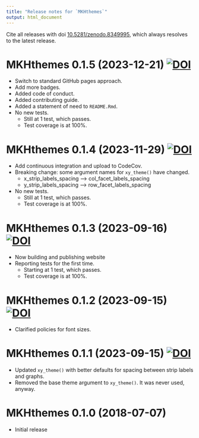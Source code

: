 ```yaml
---
title: "Release notes for `MKHthemes`"
output: html_document
---
```


Cite all releases with doi [10.5281/zenodo.8349995](https://doi.org/10.5281/zenodo.8349995), 
which always resolves to the latest release.


# MKHthemes 0.1.5 (2023-12-21) [![DOI](https://zenodo.org/badge/DOI/10.5281/zenodo.10419970.svg)](https://doi.org/10.5281/zenodo.10419970)

* Switch to standard GitHub pages approach.
* Add more badges.
* Added code of conduct.
* Added contributing guide.
* Added a statement of need to `README.Rmd`.
* No new tests.
    - Still at 1 test, which passes.
    - Test coverage is at 100%.


# MKHthemes 0.1.4 (2023-11-29) [![DOI](https://zenodo.org/badge/DOI/10.5281/zenodo.10223694.svg)](https://doi.org/10.5281/zenodo.10223694)

* Add continuous integration and upload to CodeCov.
* Breaking change: some argument names for `xy_theme()` have changed.
    - x_strip_labels_spacing --> col_facet_labels_spacing
    - y_strip_labels_spacing --> row_facet_labels_spacing
* No new tests.
    - Still at 1 test, which passes.
    - Test coverage is at 100%.
    

# MKHthemes 0.1.3 (2023-09-16) [![DOI](https://zenodo.org/badge/DOI/10.5281/zenodo.8352370.svg)](https://doi.org/10.5281/zenodo.8352370)

* Now building and publishing website
* Reporting tests for the first time.
    - Starting at 1 test, which passes.
    - Test coverage is at 100%.


# MKHthemes 0.1.2 (2023-09-15) [![DOI](https://zenodo.org/badge/DOI/10.5281/zenodo.8350273.svg)](https://doi.org/10.5281/zenodo.8350273)

* Clarified policies for font sizes.


# MKHthemes 0.1.1 (2023-09-15) [![DOI](https://zenodo.org/badge/DOI/10.5281/zenodo.8349996.svg)](https://doi.org/10.5281/zenodo.8349996)

* Updated `xy_theme()` with better defaults for
  spacing between strip labels and graphs.
* Removed the base theme argument to `xy_theme()`.
  It was never used, anyway.
  
  
# MKHthemes 0.1.0 (2018-07-07)

* Initial release
